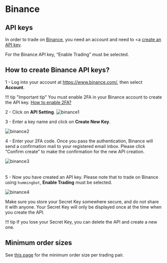 # Binance

## API keys
In order to trade on <a href="https://binance.com" target="_blank">Binance</a>, you need an account and need to <a <a href="https://support.binance.com/hc/en-us/articles/360002502072-How-to-create-API" target="_blank">create an API key</a>.

For the Binance API key, “Enable Trading” must be selected.

## How to create Binance API keys?

1 - Log into your account at https://www.binance.com/, then select **Account**.

!!! tip "Important tip"
    You must enable 2FA in your Binance account to create the API key. [How to enable 2FA?](https://support.binance.com/hc/en-us/sections/360000011592-Two-Factor-Authentication)

2 - Click on **API Setting**.
![binance1](/assets/img/binance1.png)

3 - Enter a key name and click on **Create New Key**.

![binance2](/assets/img/binance2.png)

4 - Enter your 2FA code. Once you pass the authentication, Binance will send a confirmation mail to your registered email inbox. Please click “Confirm create” to make the confirmation for the new API creation.

![binance3](/assets/img/binance3.png)
<br />
<br />
<br />
5 - Now you have created an API key. Please note that to trade on Binance using `hummingbot`, **Enable Trading** must be selected.

![binance4](/assets/img/binance4.png)

Make sure you store your Secret Key somewhere secure, and do not share it with anyone. Your Secret Key will only be displayed once at the time when you create the API. 

!!! tip
    If you lose your Secret Key, you can delete the API and create a new one. 

## Minimum order sizes

See [this page](https://support.binance.com/hc/en-us/articles/115000594711-Trading-Rule) for the minimum order size per trading pair.
